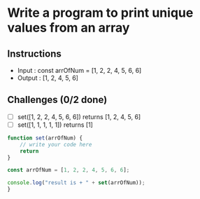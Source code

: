 # Write a program to print unique values from an array

## Instructions

- Input : const arrOfNum = [1, 2, 2, 4, 5, 6, 6]
- Output : [1, 2, 4, 5, 6]

## Challenges (0/2 done)
- [ ] set([1, 2, 2, 4, 5, 6, 6]) returns [1, 2, 4, 5, 6]
- [ ] set([1, 1, 1, 1, 1]) returns [1]

```js
function set(arrOfNum) {
	// write your code here
	return
}

const arrOfNum = [1, 2, 2, 4, 5, 6, 6];

console.log("result is + " + set(arrOfNum));
}
```
